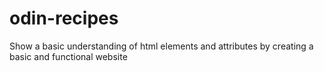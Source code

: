 # odin-recipes
Show a basic understanding of html elements and attributes by creating a basic and functional website
